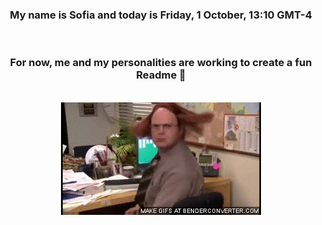 


<div align="center">
<h3 >My name is Sofia and today is Friday, 1 October, 13:10 GMT-4</h3><br>
<h3 >For now, me and my personalities are working to create a fun Readme 👋
</h3><br>
<img src='img/dwight.gif' alt='working...'/>
</div>
